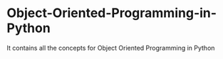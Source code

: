# Object-Oriented-Programming-in-Python
It contains all the concepts for Object Oriented Programming in Python
